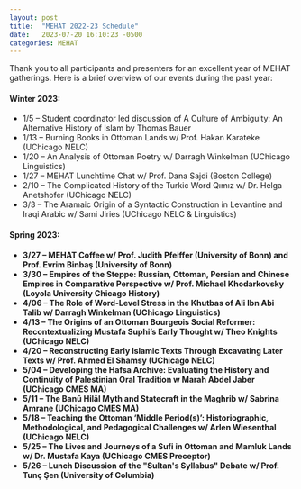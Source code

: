 ```yaml
---
layout: post
title:  "MEHAT 2022-23 Schedule"
date:   2023-07-20 16:10:23 -0500
categories: MEHAT
---
```

Thank you to all participants and presenters for an excellent year of MEHAT gatherings. Here is a brief overview of our events during the past year: 

<h4>Winter 2023:</h4>
<ul>
  <li>1/5 – Student coordinator led discussion of A Culture of Ambiguity: An Alternative History of Islam by Thomas Bauer</li>
  <li>1/13 – Burning Books in Ottoman Lands w/ Prof. Hakan Karateke (UChicago NELC)</li>
  <li>1/20 – An Analysis of Ottoman Poetry w/ Darragh Winkelman (UChicago Linguistics)</li>
  <li>1/27 – MEHAT Lunchtime Chat w/ Prof. Dana Sajdi (Boston College)</li>
  <li>2/10 – The Complicated History of the Turkic Word Qımız w/ Dr. Helga Anetshofer (UChicago NELC)</li>
  <li>3/3 – The Aramaic Origin of a Syntactic Construction in Levantine and Iraqi Arabic w/ Sami Jiries (UChicago NELC & Linguistics)</li>
</ul>
<b>
<h4>Spring 2023:</h4>
<ul>
<li>3/27 – MEHAT Coffee w/ Prof. Judith Pfeiffer (University of Bonn) and Prof. Evrim Binbaş (University of Bonn)</li>
<li>3/30 – Empires of the Steppe: Russian, Ottoman, Persian and Chinese Empires in Comparative Perspective w/ Prof. Michael Khodarkovsky (Loyola University Chicago History)</li>
<li>4/06 – The Role of Word-Level Stress in the Khutbas of Ali Ibn Abi Talib w/ Darragh Winkelman (UChicago Linguistics)</li>
<li>4/13 – The Origins of an Ottoman Bourgeois Social Reformer: Recontextualizing Mustafa Suphi’s Early Thought w/ Theo Knights (UChicago NELC)</li>
<li>4/20 – Reconstructing Early Islamic Texts Through Excavating Later Texts w/ Prof. Ahmed El Shamsy (UChicago NELC)</li>
<li>5/04 – Developing the Hafsa Archive: Evaluating the History and Continuity of Palestinian Oral Tradition w Marah Abdel Jaber (UChicago CMES MA)</li>
<li>5/11 – The Banū Hilāl Myth and Statecraft in the Maghrib w/ Sabrina Amrane (UChicago CMES MA)</li>
<li>5/18 – Teaching the Ottoman ‘Middle Period(s)’: Historiographic, Methodological, and Pedagogical Challenges w/ Arlen Wiesenthal (UChicago NELC)</li>
<li>5/25 – The Lives and Journeys of a Sufi in Ottoman and Mamluk Lands w/ Dr. Mustafa Kaya (UChicago CMES Preceptor)</li>
<li>5/26 – Lunch Discussion of the "Sultan's Syllabus" Debate w/ Prof. Tunç Şen (University of Columbia)</li>
</ul>

